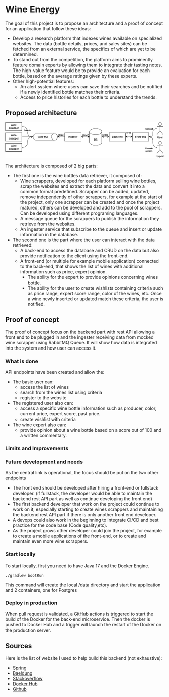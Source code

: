 # Wine Energy

The goal of this project is to propose an architecture and a proof of concept for an application that follow these ideas:

- Develop a research platform that indexes wines available on specialized websites.
  The data (bottle details, prices, and sales sites) can be fetched from an external service, the specifics of which are
  yet to be determined.
- To stand out from the competition, the platform aims to prominently feature domain experts by allowing them to
  integrate their tasting notes.
  The high-value feature would be to provide an evaluation for each bottle, based on the average ratings given by these
  experts.
- Other high-potential features:
    - An alert system where users can save their searches and be notified if a newly identified bottle matches their
      criteria.
    - Access to price histories for each bottle to understand the trends.

## Proposed architecture

![architecture](architecture.png)

The architecture is composed of 2 big parts:

- The first one is the wine bottles data retriever, it composed of:
    - Wine scrappers, developed for each platform selling wine bottles, scrap the websites and extract the data and
      convert it into a common format predefined. Scrapper can be added, updated, remove independently of other
      scrappers, for example at the start of the project, only one scrapper can be created and once the project
      matured, others can be developed and add to the pool of scrappers. Can be developed using different
      programing languages.
    - A message queue for the scrappers to publish the information they retrieve from the websites.
    - An ingester service that subscribe to the queue and insert or update information in the database.
- The second one is the part where the user can interact with the data retrieved:
    - A back-end to access the database and CRUD on the data but also provide notification to the client using the
      front-end.
    - A front-end (or multiple for example mobile application) connected to the back-end, that shows the list of wines
      with additional information such as price, expert opinion.
        - The ability for the expert to provide opinions concerning wines bottle.
        - The ability for the user to create wishlists containing criteria such as price range, expert score range,
          color of the wines, etc. Once a wine newly inserted or updated match these criteria, the user is notified.

## Proof of concept

The proof of concept focus on the backend part with rest API allowing a front end to be plugged in and the ingester 
receiving data from mocked wine scrapper using RabbitMQ Queue. It will show how data is integrated into the system and 
how user can access it.

### What is done

API endpoints have been created and allow the:

- The basic user can:
  - access the list of wines
  - search from the wines list using criteria
  - register to the website
- The registered user also can:
  - access a specific wine bottle information such as producer, color, current price, expert score, past price.
  - create wishlist with criteria
- The wine expert also can:
  - provide opinion about a wine bottle based on a score out of 100 and a written commentary.

### Limits and Improvements

### Future development and needs
As the central link is operational, the focus should be put on the two other endpoints
- The front end should be developed after hiring a front-end or fullstack developer. (if fullstack, the developer 
  would be able to maintain the backend rest API part as well as continue developing the front end)
- The first backend developer that work on the project could continue to work on it, especially starting to create 
  wines scrappers and maintaining the backend rest API part if there is only another front end developer.
- A devops could also work in the beginning to integrate CI/CD and best practice for the code base (Code quality,etc).
- As the project grows other developer could join the project, for example to create a mobile applications of the 
  front-end, or to create and maintain even more wine scrappers.

### Start locally

To start locally, first you need to have Java 17 and the Docker Engine.

```shell
./gradlew bootRun
```

This command will create the local /data directory and start the application and 2 containers, one for Postgres

### Deploy in production

When pull request is validated, a GitHub actions is triggered to start the build of the Docker for the back-end
microservice. Then the docker is pushed to Docker Hub and a trigger will launch the restart of the Docker on
the production server.

## Sources

Here is the list of website I used to help build this backend (not exhaustive):

- [Spring](https://spring.io/)
- [Baeldung](https://www.baeldung.com)
- [Stackoverflow](https://stackoverflow.com)
- [Docker Hub](https://hub.docker.com)
- [Github](https://github.com)